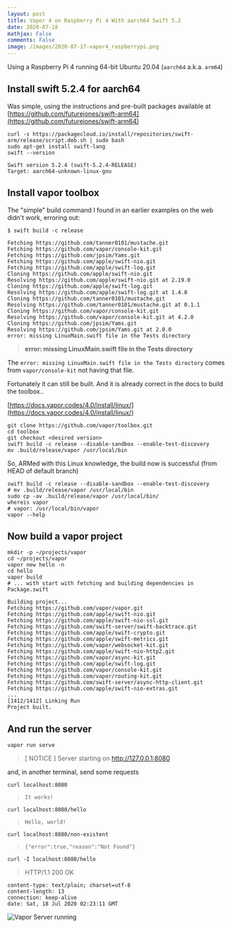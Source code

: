 ```yaml
---
layout: post
title: Vapor 4 on Raspberry Pi 4 With aarch64 Swift 5.2
date: 2020-07-18
mathjax: False
comments: False
image: /images/2020-07-17-vapor4_raspberrypi.png
---
```


Using a Raspberry Pi 4 running 64-bit Ubuntu 20.04 (`aarch64` a.k.a. `arm64`)

## Install swift 5.2.4 for aarch64 

Was simple, using the instructions and pre-built packages available at [https://github.com/futurejones/swift-arm64](https://github.com/futurejones/swift-arm64)

```shell
curl -s https://packagecloud.io/install/repositories/swift-arm/release/script.deb.sh | sudo bash
sudo apt-get install swift-lang
swift --version
```

    Swift version 5.2.4 (swift-5.2.4-RELEASE)
    Target: aarch64-unknown-linux-gnu

## Install vapor toolbox

The "simple" build command I found in an earlier examples on the web didn't work, erroring out:

```
$ swift build -c release
```
    Fetching https://github.com/tanner0101/mustache.git
    Fetching https://github.com/vapor/console-kit.git
    Fetching https://github.com/jpsim/Yams.git
    Fetching https://github.com/apple/swift-nio.git
    Fetching https://github.com/apple/swift-log.git
    Cloning https://github.com/apple/swift-nio.git
    Resolving https://github.com/apple/swift-nio.git at 2.19.0
    Cloning https://github.com/apple/swift-log.git
    Resolving https://github.com/apple/swift-log.git at 1.4.0
    Cloning https://github.com/tanner0101/mustache.git
    Resolving https://github.com/tanner0101/mustache.git at 0.1.1
    Cloning https://github.com/vapor/console-kit.git
    Resolving https://github.com/vapor/console-kit.git at 4.2.0
    Cloning https://github.com/jpsim/Yams.git
    Resolving https://github.com/jpsim/Yams.git at 2.0.0
    error: missing LinuxMain.swift file in the Tests directory

> **error: missing LinuxMain.swift file in the Tests directory**

The `error: missing LinuxMain.swift file in the Tests directory` comes from `vapor/console-kit` not having that file.

Fortunately it can still be built. And it is already correct in the docs to build the toolbox..

[https://docs.vapor.codes/4.0/install/linux/](https://docs.vapor.codes/4.0/install/linux/)

```shell
git clone https://github.com/vapor/toolbox.git
cd toolbox
git checkout <desired version>
swift build -c release --disable-sandbox --enable-test-discovery
mv .build/release/vapor /usr/local/bin
```

So, ARMed with this Linux knowledge, the build now is successful (from HEAD of default branch)

```shell
swift build -c release --disable-sandbox --enable-test-discovery
# mv .build/release/vapor /usr/local/bin
sudo cp -av .build/release/vapor /usr/local/bin/
whereis vapor
# vapor: /usr/local/bin/vapor
vapor --help
```


## Now build a vapor project

```shell
mkdir -p ~/projects/vapor
cd ~/projects/vapor
vapor new hello -n
cd hello
vapor build 
# ... with start with fetching and building dependencies in Package.swift
```

    Building project...
    Fetching https://github.com/vapor/vapor.git
    Fetching https://github.com/apple/swift-nio.git
    Fetching https://github.com/apple/swift-nio-ssl.git
    Fetching https://github.com/swift-server/swift-backtrace.git
    Fetching https://github.com/apple/swift-crypto.git
    Fetching https://github.com/apple/swift-metrics.git
    Fetching https://github.com/vapor/websocket-kit.git
    Fetching https://github.com/apple/swift-nio-http2.git
    Fetching https://github.com/vapor/async-kit.git
    Fetching https://github.com/apple/swift-log.git
    Fetching https://github.com/vapor/console-kit.git
    Fetching https://github.com/vapor/routing-kit.git
    Fetching https://github.com/swift-server/async-http-client.git
    Fetching https://github.com/apple/swift-nio-extras.git
    ...
    [1412/1412] Linking Run
    Project built.

## And run the server

```shell
vapor run serve
```

> [ NOTICE ] Server starting on http://127.0.0.1:8080

and,  in another terminal,  send some requests

```shell
curl localhost:8080
```

> `It works!`

```shell
curl localhost:8080/hello
```

> `Hello, world!`


```shell
curl localhost:8080/non-existent
```

> `{"error":true,"reason":"Not Found"}`

```shell
curl -I localhost:8080/hello
```

> HTTP/1.1 200 OK

    content-type: text/plain; charset=utf-8
    content-length: 13
    connection: keep-alive
    date: Sat, 18 Jul 2020 02:23:11 GMT

![Vapor Server running](/images/2020-07-17-vapor4_raspberrypi.png)


